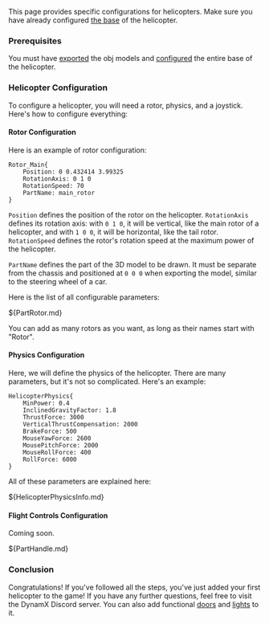 This page provides specific configurations for helicopters. Make sure you have already configured [the base](ModularVehicleInfo.md) of the helicopter.

### Prerequisites

You must have [exported](Exportation.md) the obj models and [configured](ModularVehicleInfo.md) the entire base of the helicopter.

### Helicopter Configuration

To configure a helicopter, you will need a rotor, physics, and a joystick. Here's how to configure everything:

#### Rotor Configuration

Here is an example of rotor configuration:

```
Rotor_Main{
	Position: 0 0.432414 3.99325
	RotationAxis: 0 1 0
	RotationSpeed: 70
	PartName: main_rotor
}
```

`Position` defines the position of the rotor on the helicopter. `RotationAxis` defines its rotation axis: with `0 1 0`, it will be vertical, like the main rotor of a helicopter, and with `1 0 0`, it will be horizontal, like the tail rotor. `RotationSpeed` defines the rotor's rotation speed at the maximum power of the helicopter.

`PartName` defines the part of the 3D model to be drawn. It must be separate from the chassis and positioned at `0 0 0` when exporting the model, similar to the steering wheel of a car.

Here is the list of all configurable parameters:

${PartRotor.md}

You can add as many rotors as you want, as long as their names start with "Rotor".

#### Physics Configuration

Here, we will define the physics of the helicopter. There are many parameters, but it's not so complicated. Here's an example:
```
HelicopterPhysics{
    MinPower: 0.4
    InclinedGravityFactor: 1.8
    ThrustForce: 3000
    VerticalThrustCompensation: 2000
    BrakeForce: 500
    MouseYawForce: 2600
    MousePitchForce: 2000
    MouseRollForce: 400
    RollForce: 6000
}
```

All of these parameters are explained here:

${HelicopterPhysicsInfo.md}

#### Flight Controls Configuration

Coming soon.

${PartHandle.md}

### Conclusion

Congratulations! If you've followed all the steps, you've just added your first helicopter to the game! If you have any further questions, feel free to visit the DynamX Discord server.
You can also add functional [doors](../Doors.md) and [lights](../Lights.md) to it.
